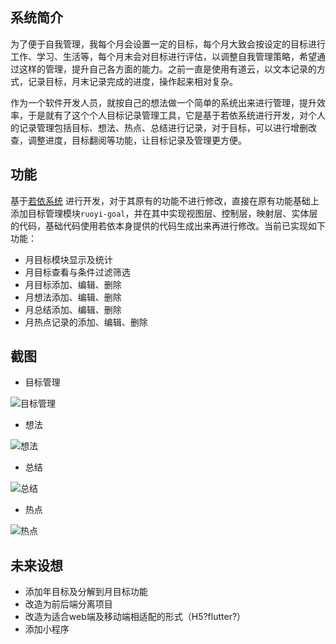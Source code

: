 ## 系统简介

为了便于自我管理，我每个月会设置一定的目标，每个月大致会按设定的目标进行工作、学习、生活等，每个月末会对目标进行评估，以调整自我管理策略，希望通过这样的管理，提升自己各方面的能力。之前一直是使用有道云，以文本记录的方式，记录目标，月末记录完成的进度，操作起来相对复杂。

作为一个软件开发人员，就按自己的想法做一个简单的系统出来进行管理，提升效率，于是就有了这个个人目标记录管理工具，它是基于若依系统进行开发，对个人的记录管理包括目标、想法、热点、总结进行记录，对于目标，可以进行增删改查，调整进度，目标翻阅等功能，让目标记录及管理更方便。

## 功能

基于[若依系统](http://ruoyi.vip/) 进行开发，对于其原有的功能不进行修改，直接在原有功能基础上添加目标管理模块`ruoyi-goal`，并在其中实现视图层、控制层，映射层、实体层的代码，基础代码使用若依本身提供的代码生成出来再进行修改。当前已实现如下功能：

- 月目标模块显示及统计
- 月目标查看与条件过滤筛选
- 月目标添加、编辑、删除
- 月想法添加、编辑、删除
- 月总结添加、编辑、删除
- 月热点记录的添加、编辑、删除

## 截图

- 目标管理

![目标管理](https://oscimg.oschina.net/oscnet/37aa1916629c86abf21f7ae3b36e14f73d3.jpg)

- 想法

![想法](https://oscimg.oschina.net/oscnet/d133073772a3273e2bb99340e53c68a09e6.jpg)

- 总结

![总结](https://oscimg.oschina.net/oscnet/88267b1d79d3f3f0c90d575a029e5a1b56e.jpg)

- 热点

![热点](https://oscimg.oschina.net/oscnet/f95935fd18540573565bdcda369f8db4237.jpg)



## 未来设想

- 添加年目标及分解到月目标功能
- 改造为前后端分离项目
- 改造为适合web端及移动端相适配的形式（H5?flutter?）
- 添加小程序
